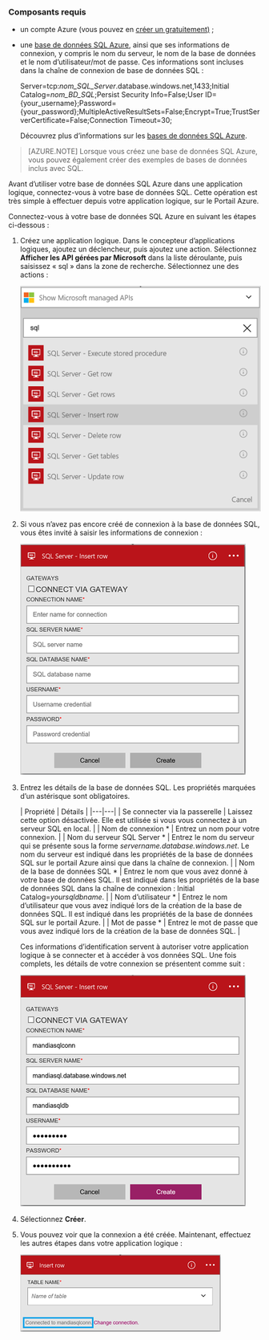 ### Composants requis
- un compte Azure (vous pouvez en [créer un gratuitement)](https://azure.microsoft.com/free) ;
- une [base de données SQL Azure](../articles/sql-database/sql-database-get-started.md), ainsi que ses informations de connexion, y compris le nom du serveur, le nom de la base de données et le nom d’utilisateur/mot de passe. Ces informations sont incluses dans la chaîne de connexion de base de données SQL :
  
	Server=tcp:*nom\_SQL\_Server*.database.windows.net,1433;Initial Catalog=*nom\_BD\_SQL*;Persist Security Info=False;User ID={your\_username};Password={your\_password};MultipleActiveResultSets=False;Encrypt=True;TrustServerCertificate=False;Connection Timeout=30;

	Découvrez plus d’informations sur les [bases de données SQL Azure](https://azure.microsoft.com/services/sql-database).

> [AZURE.NOTE] Lorsque vous créez une base de données SQL Azure, vous pouvez également créer des exemples de bases de données inclus avec SQL.



Avant d’utiliser votre base de données SQL Azure dans une application logique, connectez-vous à votre base de données SQL. Cette opération est très simple à effectuer depuis votre application logique, sur le Portail Azure.

Connectez-vous à votre base de données SQL Azure en suivant les étapes ci-dessous :

1. Créez une application logique. Dans le concepteur d’applications logiques, ajoutez un déclencheur, puis ajoutez une action. Sélectionnez **Afficher les API gérées par Microsoft** dans la liste déroulante, puis saisissez « sql » dans la zone de recherche. Sélectionnez une des actions :

	![étape de création de la connexion à SQL Azure](./media/connectors-create-api-sqlazure/sql-actions.png)

2. Si vous n’avez pas encore créé de connexion à la base de données SQL, vous êtes invité à saisir les informations de connexion :

	![étape de création de la connexion à SQL Azure](./media/connectors-create-api-sqlazure/connection-details.png)

3. Entrez les détails de la base de données SQL. Les propriétés marquées d’un astérisque sont obligatoires.

	| Propriété | Détails |
|---|---|
| Se connecter via la passerelle | Laissez cette option désactivée. Elle est utilisée si vous vous connectez à un serveur SQL en local. |
| Nom de connexion * | Entrez un nom pour votre connexion. | 
| Nom du serveur SQL Server * | Entrez le nom du serveur qui se présente sous la forme *servername.database.windows.net*. Le nom du serveur est indiqué dans les propriétés de la base de données SQL sur le portail Azure ainsi que dans la chaîne de connexion. | 
| Nom de la base de données SQL * | Entrez le nom que vous avez donné à votre base de données SQL. Il est indiqué dans les propriétés de la base de données SQL dans la chaîne de connexion : Initial Catalog=*yoursqldbname*. | 
| Nom d’utilisateur * | Entrez le nom d’utilisateur que vous avez indiqué lors de la création de la base de données SQL. Il est indiqué dans les propriétés de la base de données SQL sur le portail Azure. | 
| Mot de passe * | Entrez le mot de passe que vous avez indiqué lors de la création de la base de données SQL. | 

	Ces informations d’identification servent à autoriser votre application logique à se connecter et à accéder à vos données SQL. Une fois complets, les détails de votre connexion se présentent comme suit :

	![étape de création de la connexion à SQL Azure](./media/connectors-create-api-sqlazure/sample-connection.png)

4. Sélectionnez **Créer**.

5. Vous pouvez voir que la connexion a été créée. Maintenant, effectuez les autres étapes dans votre application logique :

	![étape de création de la connexion à SQL Azure](./media/connectors-create-api-sqlazure/table.png)

<!---HONumber=AcomDC_0727_2016-->